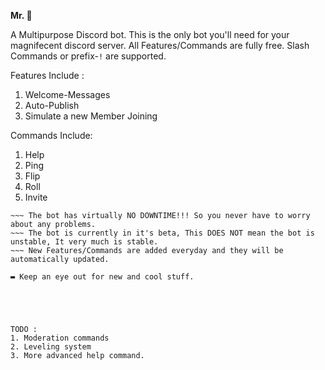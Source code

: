 **Mr. 👑**

A Multipurpose Discord bot.
This is the only bot you'll need for your magnifecent discord server.
All Features/Commands are fully free.
Slash Commands or prefix-`!` are supported.

Features Include : 
1. Welcome-Messages
2. Auto-Publish
3. Simulate a new Member Joining

Commands Include:
1. Help
2. Ping
3. Flip
4. Roll
5. Invite

~~~ All your server specific settings are stored on a Cloud-Based Database.
~~~ The bot has virtually NO DOWNTIME!!! So you never have to worry about any problems.
~~~ The bot is currently in it's beta, This DOES NOT mean the bot is unstable, It very much is stable.
~~~ New Features/Commands are added everyday and they will be automatically updated.

▬ Keep an eye out for new and cool stuff.





TODO : 
1. Moderation commands
2. Leveling system
3. More advanced help command.
